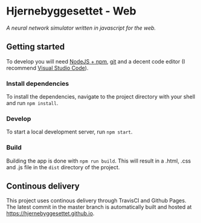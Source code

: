 # Hjernebyggesettet - Web 
_A neural network simulator written in javascript for the web._


## Getting started

To develop you will need [NodeJS + npm](https://nodejs.org/en/), [git](https://git-scm.com/) and a decent code editor (I recommend [Visual Studio Code](https://code.visualstudio.com/)).

### Install dependencies

To install the dependencies, navigate to the project directory with your shell and run `npm install`.

### Develop

To start a local development server, run `npm start`.

### Build

Building the app is done with `npm run build`. This will result in a .html, .css and .js file in the `dist` directory of the project.

## Continous delivery

This project uses continous delivery through TravisCI and Github Pages. The latest commit in the master branch is automatically built and hosted at https://hjernebyggesettet.github.io.



 


